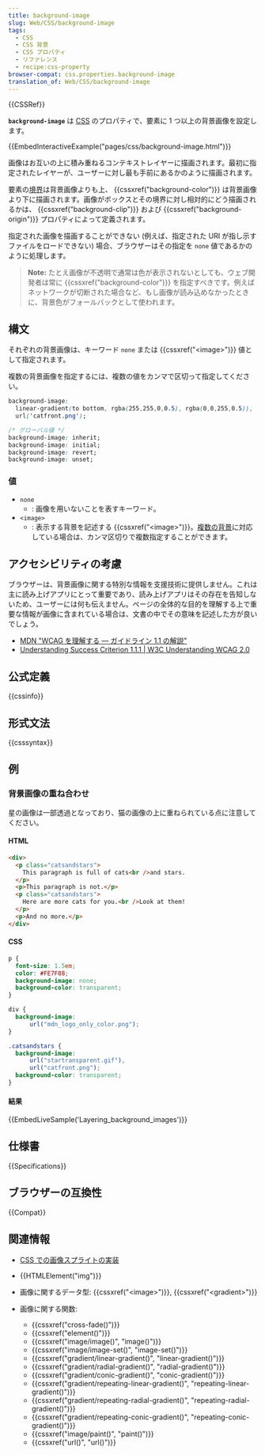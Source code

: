```yaml
---
title: background-image
slug: Web/CSS/background-image
tags:
  - CSS
  - CSS 背景
  - CSS プロパティ
  - リファレンス
  - recipe:css-property
browser-compat: css.properties.background-image
translation_of: Web/CSS/background-image
---
```

{{CSSRef}}

**`background-image`** は [CSS](/ja/docs/Web/CSS) のプロパティで、要素に 1 つ以上の背景画像を設定します。

{{EmbedInteractiveExample("pages/css/background-image.html")}}

画像はお互いの上に積み重ねるコンテキストレイヤーに描画されます。最初に指定されたレイヤーが、ユーザーに対し最も手前にあるかのように描画されます。

要素の[境界](/ja/docs/Web/CSS/border)は背景画像よりも上、 {{cssxref("background-color")}} は背景画像より下に描画されます。画像がボックスとその境界に対し相対的にどう描画されるかは、 {{cssxref("background-clip")}} および {{cssxref("background-origin")}} プロパティによって定義されます。

指定された画像を描画することができない (例えば、指定された URI が指し示すファイルをロードできない) 場合、ブラウザーはその指定を `none` 値であるかのように処理します。

> **Note:** たとえ画像が不透明で通常は色が表示されないとしても、ウェブ開発者は常に {{cssxref("background-color")}} を指定すべきです。例えばネットワークが切断された場合など、もし画像が読み込めなかったときに、背景色がフォールバックとして使われます。

## 構文

それぞれの背景画像は、キーワード `none` または {{cssxref("&lt;image&gt;")}} 値として指定されます。

複数の背景画像を指定するには、複数の値をカンマで区切って指定してください。

```css
background-image:
  linear-gradient(to bottom, rgba(255,255,0,0.5), rgba(0,0,255,0.5)),
  url('catfront.png');

/* グローバル値 */
background-image: inherit;
background-image: initial;
background-image: revert;
background-image: unset;
```

### 値

- `none`
  - : 画像を用いないことを表すキーワード。
- `<image>`
  - : 表示する背景を記述する {{cssxref("&lt;image&gt;")}}。[複数の背景](/ja/docs/Web/CSS/CSS_Backgrounds_and_Borders/Using_multiple_backgrounds)に対応している場合は、カンマ区切りで複数指定することができます。

## アクセシビリティの考慮

ブラウザーは、背景画像に関する特別な情報を支援技術に提供しません。これは主に読み上げアプリにとって重要であり、読み上げアプリはその存在を告知しないため、ユーザーには何も伝えません。ページの全体的な目的を理解する上で重要な情報が画像に含まれている場合は、文書の中でその意味を記述した方が良いでしょう。

- [MDN "WCAG を理解する ― ガイドライン 1.1 の解説"](/ja/docs/Web/Accessibility/Understanding_WCAG/Perceivable#Guideline_1.1_%E2%80%94_Providing_text_alternatives_for_non-text_content)
- [Understanding Success Criterion 1.1.1 | W3C Understanding WCAG 2.0](https://www.w3.org/TR/2016/NOTE-UNDERSTANDING-WCAG20-20161007/text-equiv-all.html)

## 公式定義

{{cssinfo}}

## 形式文法

{{csssyntax}}

## 例

<h3 id="Layering_background_images">背景画像の重ね合わせ</h3>

星の画像は一部透過となっており、猫の画像の上に重ねられている点に注意してください。

#### HTML

```html
<div>
  <p class="catsandstars">
    This paragraph is full of cats<br />and stars.
  </p>
  <p>This paragraph is not.</p>
  <p class="catsandstars">
    Here are more cats for you.<br />Look at them!
  </p>
  <p>And no more.</p>
</div>
```

#### CSS

```css
p {
  font-size: 1.5em;
  color: #FE7F88;
  background-image: none;
  background-color: transparent;
}

div {
  background-image:
      url("mdn_logo_only_color.png");
}

.catsandstars {
  background-image:
      url("startransparent.gif"),
      url("catfront.png");
  background-color: transparent;
}
```

#### 結果

{{EmbedLiveSample('Layering_background_images')}}

## 仕様書

{{Specifications}}

## ブラウザーの互換性

{{Compat}}

## 関連情報

- [CSS での画像スプライトの実装](/ja/docs/Web/CSS/CSS_Images/Implementing_image_sprites_in_CSS)
- {{HTMLElement("img")}}
- 画像に関するデータ型: {{cssxref("&lt;image&gt;")}}, {{cssxref("&lt;gradient&gt;")}}
- 画像に関する関数:

  - {{cssxref("cross-fade()")}}
  - {{cssxref("element()")}}
  - {{cssxref("image/image()", "image()")}}
  - {{cssxref("image/image-set()", "image-set()")}}
  - {{cssxref("gradient/linear-gradient()", "linear-gradient()")}}
  - {{cssxref("gradient/radial-gradient()", "radial-gradient()")}}
  - {{cssxref("gradient/conic-gradient()", "conic-gradient()")}}
  - {{cssxref("gradient/repeating-linear-gradient()", "repeating-linear-gradient()")}}
  - {{cssxref("gradient/repeating-radial-gradient()", "repeating-radial-gradient()")}}
  - {{cssxref("gradient/repeating-conic-gradient()", "repeating-conic-gradient()")}}
  - {{cssxref("image/paint()", "paint()")}}
  - {{cssxref("url()", "url()")}}
